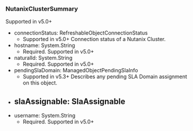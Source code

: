 ### NutanixClusterSummary
Supported in v5.0+

- connectionStatus: RefreshableObjectConnectionStatus
  - Supported in v5.0+
  Connection status of a Nutanix Cluster.
- hostname: System.String
  - Required. Supported in v5.0+
- naturalId: System.String
  - Required. Supported in v5.0+
- pendingSlaDomain: ManagedObjectPendingSlaInfo
  - Supported in v5.3+
  Describes any pending SLA Domain assignment on this object.
- slaAssignable: SlaAssignable
  - 
- username: System.String
  - Required. Supported in v5.0+
